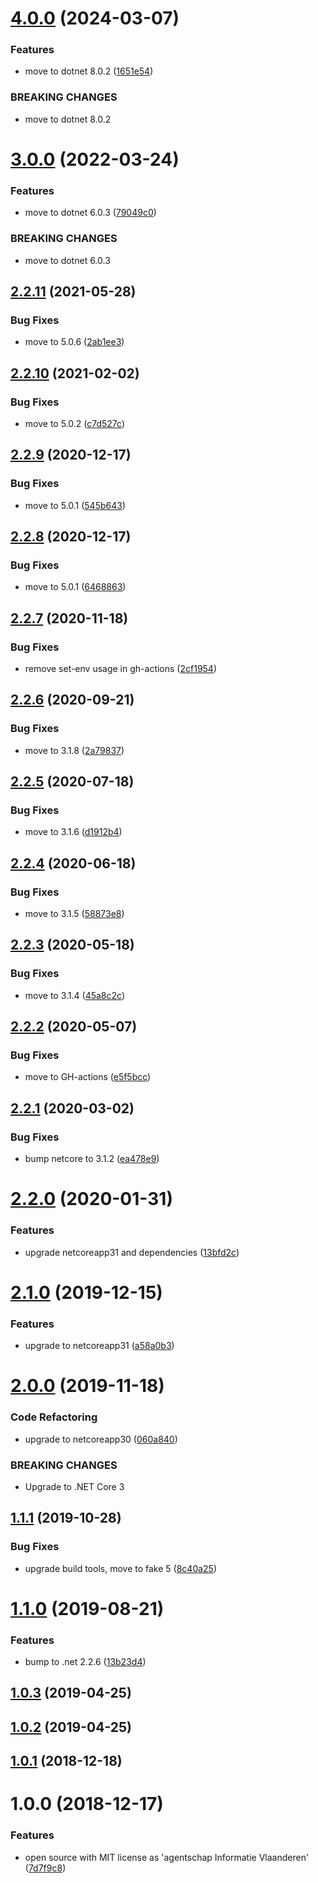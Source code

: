 # [4.0.0](https://github.com/informatievlaanderen/guid-header-modelbinding/compare/v3.0.0...v4.0.0) (2024-03-07)


### Features

* move to dotnet 8.0.2 ([1651e54](https://github.com/informatievlaanderen/guid-header-modelbinding/commit/1651e5418bdf39fac15804b3f6410b9be899d004))


### BREAKING CHANGES

* move to dotnet 8.0.2

# [3.0.0](https://github.com/informatievlaanderen/guid-header-modelbinding/compare/v2.2.11...v3.0.0) (2022-03-24)


### Features

* move to dotnet 6.0.3 ([79049c0](https://github.com/informatievlaanderen/guid-header-modelbinding/commit/79049c07ff66d2f919fe36bbb48c22ad2eb370e4))


### BREAKING CHANGES

* move to dotnet 6.0.3

## [2.2.11](https://github.com/informatievlaanderen/guid-header-modelbinding/compare/v2.2.10...v2.2.11) (2021-05-28)


### Bug Fixes

* move to 5.0.6 ([2ab1ee3](https://github.com/informatievlaanderen/guid-header-modelbinding/commit/2ab1ee3b9561f19980735ee84870fd2d68f9fe7d))

## [2.2.10](https://github.com/informatievlaanderen/guid-header-modelbinding/compare/v2.2.9...v2.2.10) (2021-02-02)


### Bug Fixes

* move to 5.0.2 ([c7d527c](https://github.com/informatievlaanderen/guid-header-modelbinding/commit/c7d527c8bed0280f32a3047d236c14e76fa95b88))

## [2.2.9](https://github.com/informatievlaanderen/guid-header-modelbinding/compare/v2.2.8...v2.2.9) (2020-12-17)


### Bug Fixes

* move to 5.0.1 ([545b643](https://github.com/informatievlaanderen/guid-header-modelbinding/commit/545b6435eee21fefea9a501601c0e6474e7ae260))

## [2.2.8](https://github.com/informatievlaanderen/guid-header-modelbinding/compare/v2.2.7...v2.2.8) (2020-12-17)


### Bug Fixes

* move to 5.0.1 ([6468863](https://github.com/informatievlaanderen/guid-header-modelbinding/commit/64688630f184fc91c51cb6e8f9b421d98c0f5967))

## [2.2.7](https://github.com/informatievlaanderen/guid-header-modelbinding/compare/v2.2.6...v2.2.7) (2020-11-18)


### Bug Fixes

* remove set-env usage in gh-actions ([2cf1954](https://github.com/informatievlaanderen/guid-header-modelbinding/commit/2cf195497c16fe16888401e56550c5ccde0c9786))

## [2.2.6](https://github.com/informatievlaanderen/guid-header-modelbinding/compare/v2.2.5...v2.2.6) (2020-09-21)


### Bug Fixes

* move to 3.1.8 ([2a79837](https://github.com/informatievlaanderen/guid-header-modelbinding/commit/2a79837b07ca2cc07dda7696cb2e4ba24818e7d0))

## [2.2.5](https://github.com/informatievlaanderen/guid-header-modelbinding/compare/v2.2.4...v2.2.5) (2020-07-18)


### Bug Fixes

* move to 3.1.6 ([d1912b4](https://github.com/informatievlaanderen/guid-header-modelbinding/commit/d1912b45a959fe02e3797e4c7f37c17e980c9a90))

## [2.2.4](https://github.com/informatievlaanderen/guid-header-modelbinding/compare/v2.2.3...v2.2.4) (2020-06-18)


### Bug Fixes

* move to 3.1.5 ([58873e8](https://github.com/informatievlaanderen/guid-header-modelbinding/commit/58873e86a012293012c3ecfa074711bc1d8fe427))

## [2.2.3](https://github.com/informatievlaanderen/guid-header-modelbinding/compare/v2.2.2...v2.2.3) (2020-05-18)


### Bug Fixes

* move to 3.1.4 ([45a8c2c](https://github.com/informatievlaanderen/guid-header-modelbinding/commit/45a8c2c26f044d19a136d90a3dda44bea107a011))

## [2.2.2](https://github.com/informatievlaanderen/guid-header-modelbinding/compare/v2.2.1...v2.2.2) (2020-05-07)


### Bug Fixes

* move to GH-actions ([e5f5bcc](https://github.com/informatievlaanderen/guid-header-modelbinding/commit/e5f5bcccb7f9e22c267ac0b1d570091d7839d3ab))

## [2.2.1](https://github.com/informatievlaanderen/guid-header-modelbinding/compare/v2.2.0...v2.2.1) (2020-03-02)


### Bug Fixes

* bump netcore to 3.1.2 ([ea478e9](https://github.com/informatievlaanderen/guid-header-modelbinding/commit/ea478e920bf9009f497f61458c4254c0e5021031))

# [2.2.0](https://github.com/informatievlaanderen/guid-header-modelbinding/compare/v2.1.0...v2.2.0) (2020-01-31)


### Features

* upgrade netcoreapp31 and dependencies ([13bfd2c](https://github.com/informatievlaanderen/guid-header-modelbinding/commit/13bfd2cce98539270088a2bedd1fb6fb3a652b4e))

# [2.1.0](https://github.com/informatievlaanderen/guid-header-modelbinding/compare/v2.0.0...v2.1.0) (2019-12-15)


### Features

* upgrade to netcoreapp31 ([a58a0b3](https://github.com/informatievlaanderen/guid-header-modelbinding/commit/a58a0b3c34808844635bd0e07ac174bdff1ee998))

# [2.0.0](https://github.com/informatievlaanderen/guid-header-modelbinding/compare/v1.1.1...v2.0.0) (2019-11-18)


### Code Refactoring

* upgrade to netcoreapp30 ([060a840](https://github.com/informatievlaanderen/guid-header-modelbinding/commit/060a840))


### BREAKING CHANGES

* Upgrade to .NET Core 3

## [1.1.1](https://github.com/informatievlaanderen/guid-header-modelbinding/compare/v1.1.0...v1.1.1) (2019-10-28)


### Bug Fixes

* upgrade build tools, move to fake 5 ([8c40a25](https://github.com/informatievlaanderen/guid-header-modelbinding/commit/8c40a25))

# [1.1.0](https://github.com/informatievlaanderen/guid-header-modelbinding/compare/v1.0.3...v1.1.0) (2019-08-21)


### Features

* bump to .net 2.2.6 ([13b23d4](https://github.com/informatievlaanderen/guid-header-modelbinding/commit/13b23d4))

## [1.0.3](https://github.com/informatievlaanderen/guid-header-modelbinding/compare/v1.0.2...v1.0.3) (2019-04-25)

## [1.0.2](https://github.com/informatievlaanderen/guid-header-modelbinding/compare/v1.0.1...v1.0.2) (2019-04-25)

## [1.0.1](https://github.com/informatievlaanderen/guid-header-modelbinding/compare/v1.0.0...v1.0.1) (2018-12-18)

# 1.0.0 (2018-12-17)


### Features

* open source with MIT license as 'agentschap Informatie Vlaanderen' ([7d7f9c8](https://github.com/informatievlaanderen/guid-header-modelbinding/commit/7d7f9c8))
